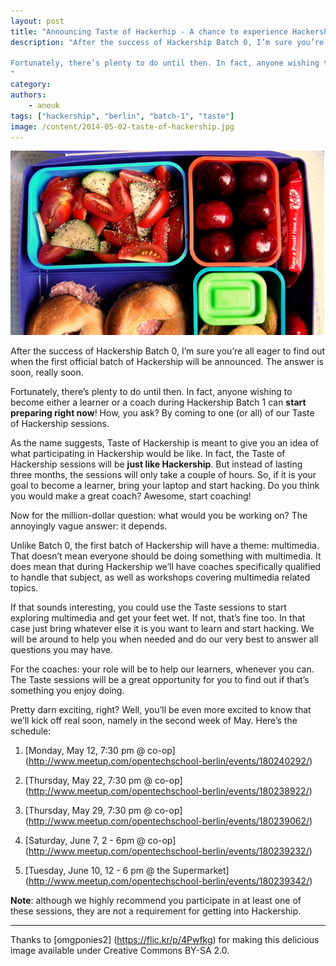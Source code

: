 ```yaml
---
layout: post
title: "Announcing Taste of Hackerhip - A chance to experience Hackership first hand"
description: "After the success of Hackership Batch 0, I’m sure you’re all eager to find out when the first official batch of Hackership will be announced. The answer is soon, really soon. 

Fortunately, there’s plenty to do until then. In fact, anyone wishing to become either a learner or a coach during Hackership Batch 1 can start preparing right now! How, you ask? By coming to one (or all) of our Taste of Hackership sessions.
"
category:
authors:
    - anouk
tags: ["hackership", "berlin", "batch-1", "taste"]
image: /content/2014-05-02-taste-of-hackership.jpg
---
```


![Get a taste of Hackership](/content/2014-05-02-taste-of-hackership.jpg)

After the success of Hackership Batch 0, I’m sure you’re all eager to find out when the first official batch of Hackership will be announced. The answer is soon, really soon. 

Fortunately, there’s plenty to do until then. In fact, anyone wishing to become either a learner or a coach during Hackership Batch 1 can **start preparing right now**! How, you ask? By coming to one (or all) of our Taste of Hackership sessions.

As the name suggests, Taste of Hackership is meant to give you an idea of what participating in Hackership would be like. In fact, the Taste of Hackership sessions will be **just like Hackership**. But instead of lasting three months, the sessions will only take a couple of hours. So, if it is your goal to become a learner, bring your laptop and start hacking. Do you think you would make a great coach? Awesome, start coaching!

Now for the million-dollar question: what would you be working on? The annoyingly vague answer: it depends.

Unlike Batch 0, the first batch of Hackership will have a theme: multimedia. That doesn’t mean everyone should be doing something with multimedia. It does mean that during Hackership we’ll have coaches specifically qualified to handle that subject, as well as workshops covering multimedia related topics. 

If that sounds interesting, you could use the Taste sessions to start exploring multimedia and get your feet wet. If not, that’s fine too. In that case just bring whatever else it is you want to learn and start hacking. We will be around to help you when needed and do our very best to answer all questions you may have.

For the coaches: your role will be to help our learners, whenever you can. The Taste sessions will be a great opportunity for you to find out if that’s something you enjoy doing. 

Pretty darn exciting, right? Well, you’ll be even more excited to know that we’ll kick off real soon, namely in the second week of May. Here’s the schedule: 

1. [Monday, May 12, 7:30 pm @ co-op] (http://www.meetup.com/opentechschool-berlin/events/180240292/)

2. [Thursday, May 22, 7:30 pm @ co-op] (http://www.meetup.com/opentechschool-berlin/events/180238922/)

3. [Thursday, May 29, 7:30 pm @ co-op] (http://www.meetup.com/opentechschool-berlin/events/180239062/)

4. [Saturday, June 7, 2 - 6pm @ co-op] (http://www.meetup.com/opentechschool-berlin/events/180239232/)

5. [Tuesday, June 10, 12 - 6 pm @ the Supermarket] (http://www.meetup.com/opentechschool-berlin/events/180239342/)

**Note**: although we highly recommend you participate in at least one of these sessions, they are not a requirement for getting into Hackership.


---
Thanks to [omgponies2] (https://flic.kr/p/4Pwfkg) for making this delicious image available under Creative Commons BY-SA 2.0.
